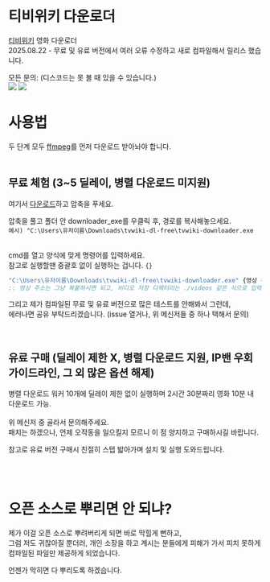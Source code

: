 # 티비위키 다운로더
[티비위키](https://dongjuthedeveloper.github.io/tvwiki_downloader/latest_url/) 영화 다운로더<br>
2025.08.22 - 무료 및 유료 버전에서 여러 오류 수정하고 새로 컴파일해서 릴리스 했습니다.

모든 문의: (디스코드는 못 볼 때 있을 수 있습니다.) <br>
![](https://dcbadge.limes.pink/api/shield/1285574573877624924?style=flat?d=d)
[![](https://img.shields.io/badge/DongjuTheDevloper-26A5E4?style=flat&logo=telegram&logoColor=white)](https://t.me/DongjuTheDeveloper)
<br>

# 사용법

두 단계 모두 [ffmpeg](https://ffmpeg.org/download.html)를 먼저 다운로드 받아놔야 합니다.<br><br>

## 무료 체험 (3~5 딜레이, 병렬 다운로드 미지원)
여기서 [다운로드](https://github.com/DongjuTheDeveloper/tvwiki_downloader/releases/download/free-exe/tvwiki-dl-free.zip)하고 압축을 푸세요.<br>

압축을 풀고 폴더 안 downloader_exe를 우클릭 후, 경로를 복사해놓으세요.<br>
`예시) "C:\Users\유저이름\Downloads\tvwiki-dl-free\tvwiki-downloader.exe`<br><br>

cmd를 열고 양식에 맞게 명령어를 입력하세요.<br>
참고로 실행할땐 중괄호 없이 실행하는 겁니다. `{}`
```cmd
"C:\Users\유저이름\Downloads\tvwiki-dl-free\tvwiki-downloader.exe" {영상 주소} {비디오 저장 디렉터리}
:: 영상 주소는 그냥 복붙하시면 되고, 비디오 저장 디렉터리는 ./videos 같은 식으로 입력하시면 됩니다.
```

그리고 제가 컴파일된 무료 및 유료 버전으로 많은 테스트를 안해봐서 그런데,<br>
에러나면 공유 부탁드리겠습니다. (issue 열거나, 위 메신저들 중 하나 택해서 문의)

<br>

## 유료 구매 (딜레이 제한 X, 병렬 다운로드 지원, IP밴 우회 가이드라인, 그 외 많은 옵션 해제)
병렬 다운로드 워커 10개에 딜레이 제한 없이 실행하며 2시간 30분짜리 영화 10분 내 다운로드 가능.<br><br>
위 메신저 중 골라서 문의해주세요.<br>
패치는 하겠으나, 언제 오작동을 일으킬지 모르니 이 점 양지하고 구매하시길 바랍니다.

참고로 유료 버전 구매시 친절히 스텝 밟아가며 설치 및 실행 도와드립니다.<br><br>

<br>

# 오픈 소스로 뿌리면 안 되냐?
제가 이걸 오픈 소스로 뿌려버리게 되면 바로 막힐게 뻔하고,<br>
그럼 저도 귀찮아질 뿐더러, 개인 소장을 하고 계시는 분들에게 피해가 가서 피치 못하게 컴파일된 파일만 제공하게 되었습니다.


언젠가 막히면 다 뿌리도록 하겠습니다.
